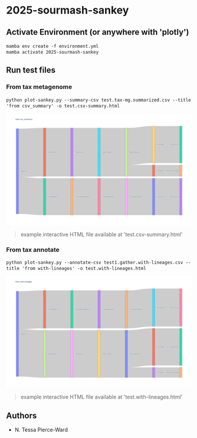# 2025-sourmash-sankey


## Activate Environment (or anywhere with 'plotly')

```
mamba env create -f environment.yml
mamba activate 2025-sourmash-sankey
```

## Run test files

### From tax metagenome
```
python plot-sankey.py --summary-csv test.tax-mg.summarized.csv --title 'from csv_summary' -o test.csv-summary.html  
```

![CSV Summary Sankey](test.csv-summary.png)
> example interactive HTML file available at 'test.csv-summary.html'

### From tax annotate
```
python plot-sankey.py --annotate-csv test1.gather.with-lineages.csv --title 'from with-lineages' -o test.with-lineages.html
```
![With Lineages Sankey](test.with-lineages.png)
> example interactive HTML file available at 'test.with-lineages.html'


## Authors

- N. Tessa Pierce-Ward
